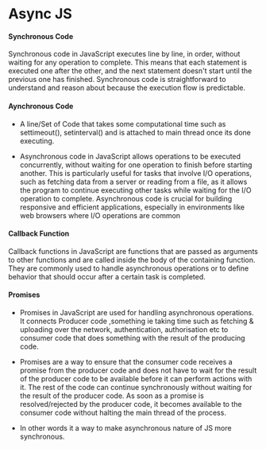 # Async JS

#### Synchronous Code

Synchronous code in JavaScript executes line by line, in order, without waiting for any operation to complete. This means that each statement is executed one after the other, and the next statement doesn't start until the previous one has finished. Synchronous code is straightforward to understand and reason about because the execution flow is predictable.

#### Aynchronous Code

- A line/Set of Code that takes some computational time such as settimeout(), setinterval() and is attached to main thread once its done executing.

- Asynchronous code in JavaScript allows operations to be executed concurrently, without waiting for one operation to finish before starting another. This is particularly useful for tasks that involve I/O operations, such as fetching data from a server or reading from a file, as it allows the program to continue executing other tasks while waiting for the I/O operation to complete. Asynchronous code is crucial for building responsive and efficient applications, especially in environments like web browsers where I/O operations are common

#### Callback Function

Callback functions in JavaScript are functions that are passed as arguments to other functions and are called inside the body of the containing function. They are commonly used to handle asynchronous operations or to define behavior that should occur after a certain task is completed.

#### Promises

- Promises in JavaScript are used for handling asynchronous operations. It connects Producer code ,something ie taking time such as fetching & uploading over the network, authentication, authorisation etc to consumer code that does something with the result of the producing code.

- Promises are a way to ensure that the consumer code receives a promise from the producer code and does not have to wait for the result of the producer code to be available before it can perform actions with it. The rest of the code can continue synchronously without waiting for the result of the producer code. As soon as a promise is resolved/rejected by the producer code, it becomes available to the consumer code without halting the main thread of the process.

- In other words it a way to make asynchronous nature of JS more synchronous.